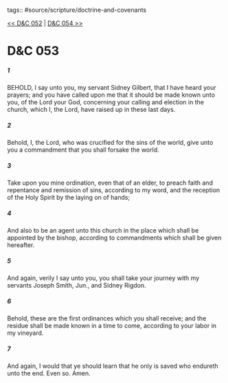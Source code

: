 tags:: #source/scripture/doctrine-and-covenants

[<< D&C 052](/Doctrine_and_Covenants/D&C_052.md) | [D&C 054 >>](/Doctrine_and_Covenants/D&C_054.md)

# D&C 053

##### 1

BEHOLD, I say unto you, my servant Sidney Gilbert, that I have heard your prayers; and you have called upon me that it should be made known unto you, of the Lord your God, concerning your calling and election in the church, which I, the Lord, have raised up in these last days.

##### 2

Behold, I, the Lord, who was crucified for the sins of the world, give unto you a commandment that you shall forsake the world.

##### 3

Take upon you mine ordination, even that of an elder, to preach faith and repentance and remission of sins, according to my word, and the reception of the Holy Spirit by the laying on of hands;

##### 4

And also to be an agent unto this church in the place which shall be appointed by the bishop, according to commandments which shall be given hereafter.

##### 5

And again, verily I say unto you, you shall take your journey with my servants Joseph Smith, Jun., and Sidney Rigdon.

##### 6

Behold, these are the first ordinances which you shall receive; and the residue shall be made known in a time to come, according to your labor in my vineyard.

##### 7

And again, I would that ye should learn that he only is saved who endureth unto the end. Even so. Amen.

